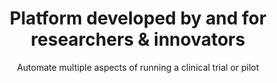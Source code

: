---
title: Platform developed by and for researchers & innovators
subtitle: Automate multiple aspects of running a clinical trial or pilot
image: /images/rct.svg
image_caption: 
introtitle: Leverage our experience and capabilities to quickly design and deploy RCTs at scale
introsubtitle: We have supported 202 research studies across all 50 states in partnership with over 30 research institutions to-date. 
introtext: With rapid implementation times and multiple available modules for eConsent, randomizations, arm management, data collection and messaging, RCTs can be built and scaled as needed locally and virtually.
main_section_image: images/researchers.jpg
main_section_image_caption: From L to R- Drs David Asch, Kevin Volpp, Mitesh Patel, Scott Halpern, Kit Delgado, Shivan Mehta, Perelman School of Medicine
main_section_blurbs:
  blurbs:
    - heading: Design any interventional study
      summary: Trials tend to be unique. While there are common elements (consenting, randomization), there are always unique elements to a study such as gamification, incentives, cohort management and more. We have substantial experience in design and implementation and can leverage our libraries of programs and surveys to quickly get a program up and running in a matter of weeks including testing. 
    - heading: Automate multiple aspects of running an RCT
      summary: Some of our researchers call us RedCap on steroids. We can automate and manage multiple aspects of running a trial so that small teams can simultaneously manage multiple studies. This is evidenced by the productivity of the [CHIBE](https://chibe.upenn.edu/publications/?wpvresourcecategory=way-to-health), and [Nudge Unit](https://nudgeunit.upenn.edu/portfolio) teams as examples.
    - heading: Run everything from a K award to an R01
      summary: We are embedded within an academic research institution and fully appreciate the challenges of funding. Our [mission](/about) is to serve as many researchers as possible and make research as efficient as possible.  
modules_leadin:
  introtitle: Build your own study or pilot quickly
  introsubtitle: Way to Health capabilities are grouped into modules. Configure them to address your specific needs and combine them together to quickly build, test and deploy interventions. Choose your deployment model - pilot, standalone or scaled and EHR integrated.
  introtext: 
modules_used: ["Randomized Control Trials", "Remote Monitoring", "Behavioral Science & Economics"]
pageurl: researcher
contactid: researchcontact
---